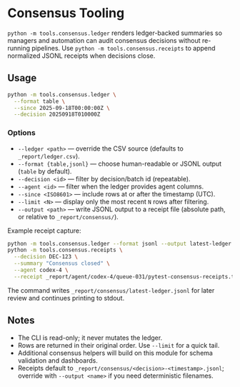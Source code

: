 # Consensus Tooling

`python -m tools.consensus.ledger` renders ledger-backed summaries so managers and automation can audit consensus decisions without re-running pipelines. Use `python -m tools.consensus.receipts` to append normalized JSONL receipts when decisions close.

## Usage
```bash
python -m tools.consensus.ledger \
  --format table \
  --since 2025-09-18T00:00:00Z \
  --decision 20250918T010000Z
```

### Options
- `--ledger <path>` — override the CSV source (defaults to `_report/ledger.csv`).
- `--format {table,jsonl}` — choose human-readable or JSONL output (`table` by default).
- `--decision <id>` — filter by decision/batch id (repeatable).
- `--agent <id>` — filter when the ledger provides agent columns.
- `--since <ISO8601>` — include rows at or after the timestamp (UTC).
- `--limit <N>` — display only the most recent `N` rows after filtering.
- `--output <path>` — write JSONL output to a receipt file (absolute path, or relative to `_report/consensus/`).

Example receipt capture:
```bash
python -m tools.consensus.ledger --format jsonl --output latest-ledger.jsonl
python -m tools.consensus.receipts \
  --decision DEC-123 \
  --summary "Consensus closed" \
  --agent codex-4 \
  --receipt _report/agent/codex-4/queue-031/pytest-consensus-receipts.txt
```
The command writes `_report/consensus/latest-ledger.jsonl` for later review and continues printing to stdout.

## Notes
- The CLI is read-only; it never mutates the ledger.
- Rows are returned in their original order. Use `--limit` for a quick tail.
- Additional consensus helpers will build on this module for schema validation and dashboards.
- Receipts default to `_report/consensus/<decision>-<timestamp>.jsonl`; override with `--output <name>` if you need deterministic filenames.
